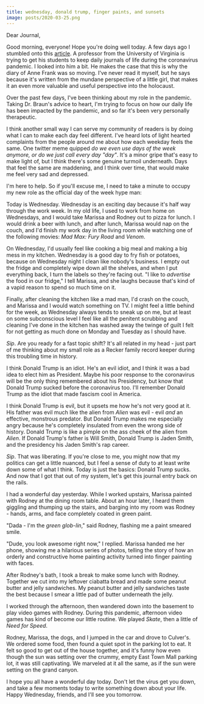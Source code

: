 ```yaml
---
title: wednesday, donald trump, finger paints, and sunsets
image: posts/2020-03-25.png
---
```


Dear Journal,

Good morning, everyone!  Hope you're doing well today.  A few days ago
I stumbled onto this [article].  A professor from the University of
Virginia is trying to get his students to keep daily journals of life
during the coronavirus pandemic.  I looked into him a bit.  He makes
the case that this is why the diary of Anne Frank was so moving.  I've
never read it myself, but he says because it's written from the
mundane perspective of a little girl, that makes it an even more
valuable and useful perspective into the holocaust.

Over the past few days, I've been thinking about my role in the
pandemic.  Taking Dr. Braun's advice to heart, I'm trying to focus on
how our daily life has been impacted by the pandemic, and so far it's
been very personally therapeutic.

I think another small way I can serve my community of readers is by
doing what I can to make each day feel different.  I've heard lots of
light hearted complaints from the people around me about how each
weekday feels the same.  One twitter meme quipped _do we even use days
of the week anymore, or do we just call every day "day"_.  It's a
minor gripe that's easy to make light of, but I think there's some
genuine turmoil underneath.  Days that feel the same are maddening,
and I think over time, that would make me feel very sad and depressed.

I'm here to help.  So if you'll excuse me, I need to take a minute to
occupy my new role as the official day of the week hype man:

Today is Wednesday.  Wednesday is an exciting day because it's half
way through the work week.  In my old life, I used to work from home
on Wednesdays, and I would take Marissa and Rodney out to pizza for
lunch.  I would drink a beer with lunch, and after lunch, Marissa
would nap on the couch, and I'd finish my work day in the living room
while watching one of the following movies: _Mad Max: Fury Road_ and
_Venom_.

On Wednesday, I'd usually feel like cooking a big meal and making a
big mess in my kitchen.  Wednesday is a good day to fry fish or
potatoes, because on Wednesday night I clean like nobody's business.
I empty out the fridge and completely wipe down all the shelves, and
when I put everything back, I turn the labels so they're facing out.
"I like to _advertise_ the food in our fridge," I tell Marissa, and
she laughs because that's kind of a vapid reason to spend so much time
on it.

Finally, after cleaning the kitchen like a mad man, I'd crash on the
couch, and Marissa and I would watch something on TV.  I might feel a
little behind for the week, as Wednesday always tends to sneak up on
me, but at least on some subconscious level I feel like all the
penitent scrubbing and cleaning I've done in the kitchen has washed
away the twinge of guilt I felt for not getting as much done on Monday
and Tuesday as I should have.

_Sip_.  Are you ready for a fast topic shift?  It's all related in my
head - just part of me thinking about my small role as a Recker family
record keeper during this troubling time in history.

I think Donald Trump is an idiot.  He's an evil idiot, and I think it
was a bad idea to elect him as President.  Maybe his poor response to
the coronavirus will be the only thing remembered about his
Presidency, but know that Donald Trump sucked before the coronavirus
too.  I'll remember Donald Trump as the idiot that made fascism cool
in America.

I think Donald Trump is evil, but it upsets me how he's not very good
at it.  His father was evil much like the alien from _Alien_ was
evil - evil _and_ an effective, monstrous predator.  But Donald Trump
makes me especially angry because he's completely insulated from even
the wrong side of history.  Donald Trump is like a pimple on the ass
cheek of the alien from _Alien_.  If Donald Trump's father is Will
Smith, Donald Trump is Jaden Smith, and the presidency his Jaden
Smith's rap career.

_Sip_.  That was liberating.  If you're close to me, you might now
that my politics can get a little nuanced, but I feel a sense of duty
to at least write down some of what I think.  Today is just the
basics: Donald Trump sucks.  And now that I got that out of my system,
let's get this journal entry back on the rails.

I had a wonderful day yesterday.  While I worked upstairs, Marissa
painted with Rodney at the dining room table.  About an hour later, I
heard them giggling and thumping up the stairs, and barging into my
room was Rodney - hands, arms, and face completely coated in green
paint.

"Dada - I'm the _green glob-lin_," said Rodney, flashing me a paint
smeared smile.

"Dude, you look awesome right now," I replied.  Marissa handed me her
phone, showing me a hilarious series of photos, telling the story of
how an orderly and constructive home painting activity turned into
finger painting with faces.

After Rodney's bath, I took a break to make some lunch with Rodney.
Together we cut into my leftover ciabatta bread and made some peanut
butter and jelly sandwiches.  My peanut butter and jelly sandwiches
taste the best because I smear a little pad of butter underneath the
jelly.

I worked through the afternoon, then wandered down into the basement
to play video games with Rodney.  During this pandemic, afternoon
video games has kind of become our little routine.  We played _Skate_,
then a little of _Need for Speed_.

Rodney, Marissa, the dogs, and I jumped in the car and drove to
Culver's.  We ordered some food, then found a quiet spot in the
parking lot to eat.  It felt so good to get out of the house together,
and it's funny how even though the sun was setting over the crummy,
empty East Town Mall parking lot, it was still captivating.  We
marveled at it all the same, as if the sun were setting on the grand
canyon.

I hope you all have a wonderful day today.  Don't let the virus get
you down, and take a few moments today to write something down about
your life.  Happy Wednesday, friends, and I'll see you tomorrow.

[article]: https://news.virginia.edu/content/write-it-down-historian-suggests-keeping-record-life-during-pandemic
